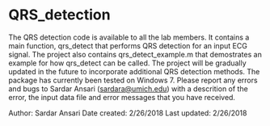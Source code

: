 # QRS_detection
The QRS detection code is available to all the lab members. It contains a main function, qrs_detect that performs QRS detection for an input ECG signal. The project also contains qrs_detect_example.m that demostrates an example for how qrs_detect can be called. 
The project will be gradually updated in the future to incorporate additional QRS detection methods. The package has currently been tested on Windows 7. Please report any errors and bugs to Sardar Ansari (sardara@umich.edu) with a descrition of the error, the input data file and error messages that you have received.

Author: Sardar Ansari
Date created: 2/26/2018
Last updated: 2/26/2018
